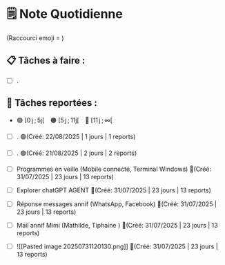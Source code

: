 # 🗒️ Note Quotidienne

(Raccourci emoji = )

## 📋 Tâches à faire :

- [ ] .


## 📌 Tâches reportées :

- 🟢 [0 j ; 5j[ 🟠 [5 j ; 11j[ 🔴 [11 j ; ∞[


- [ ] . 🟢(Créé: 22/08/2025 | 1 jours | 1 reports)
- [ ] . 🟢(Créé: 21/08/2025 | 2 jours | 2 reports)
- [ ] Programmes en veille (Mobile connecté, Terminal Windows) 🔴(Créé: 31/07/2025 | 23 jours | 13 reports)
- [ ] Explorer chatGPT AGENT 🔴(Créé: 31/07/2025 | 23 jours | 13 reports)
- [ ] Réponse messages annif (WhatsApp, Facebook) 🔴(Créé: 31/07/2025 | 23 jours | 13 reports)
- [ ] Mail annif Mimi (Mathilde, Tiphaine ) 🔴(Créé: 31/07/2025 | 23 jours | 13 reports)
- [ ] ![[Pasted image 20250731120130.png]] 🔴(Créé: 31/07/2025 | 23 jours | 13 reports)




